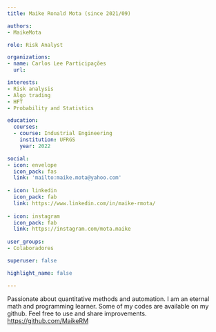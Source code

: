 ```yaml
---
title: Maike Ronald Mota (since 2021/09)

authors:
- MaikeMota

role: Risk Analyst

organizations:
- name: Carlos Lee Participações
  url:

interests:
- Risk analysis
- Algo trading
- HFT
- Probability and Statistics

education:
  courses:
  - course: Industrial Engineering
    institution: UFRGS
    year: 2022

social:    
- icon: envelope
  icon_pack: fas
  link: 'mailto:maike.mota@yahoo.com'
  
- icon: linkedin
  icon_pack: fab
  link: https://www.linkedin.com/in/maike-rmota/
  
- icon: instagram
  icon_pack: fab
  link: https://instagram.com/mota.maike
  
user_groups:
- Colaboradores

superuser: false

highlight_name: false

---
```


Passionate about quantitative methods and automation. I am an eternal math and programming learner. Some of my codes are available on my github. Feel free to use and share improvements. https://github.com/MaikeRM